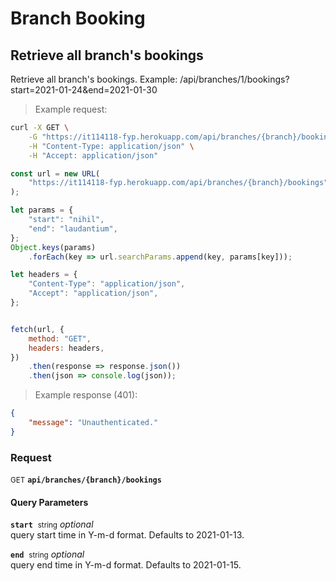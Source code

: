 # Branch Booking


## Retrieve all branch&#039;s bookings

Retrieve all branch&#039;s bookings. Example: /api/branches/1/bookings?start=2021-01-24&amp;end=2021-01-30




> Example request:

```bash
curl -X GET \
    -G "https://it114118-fyp.herokuapp.com/api/branches/{branch}/bookings?start=nihil&end=laudantium" \
    -H "Content-Type: application/json" \
    -H "Accept: application/json"
```

```javascript
const url = new URL(
    "https://it114118-fyp.herokuapp.com/api/branches/{branch}/bookings"
);

let params = {
    "start": "nihil",
    "end": "laudantium",
};
Object.keys(params)
    .forEach(key => url.searchParams.append(key, params[key]));

let headers = {
    "Content-Type": "application/json",
    "Accept": "application/json",
};


fetch(url, {
    method: "GET",
    headers: headers,
})
    .then(response => response.json())
    .then(json => console.log(json));
```


> Example response (401):

```json
{
    "message": "Unauthenticated."
}
```

### Request
<small class="badge badge-green">GET</small>
 **`api/branches/{branch}/bookings`**

<h4 class="fancy-heading-panel"><b>Query Parameters</b></h4>
<code><b>start</b></code>&nbsp; <small>string</small>         <i>optional</i>    <br>
    query start time in Y-m-d format. Defaults to 2021-01-13.

<code><b>end</b></code>&nbsp; <small>string</small>         <i>optional</i>    <br>
    query end time in Y-m-d format. Defaults to 2021-01-15.




